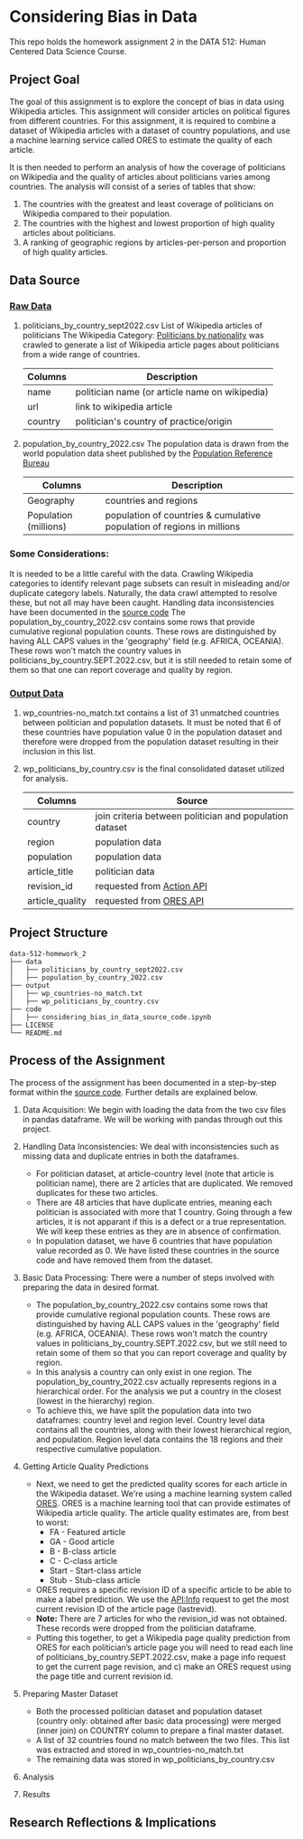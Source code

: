 # Considering Bias in Data
This repo holds the homework assignment 2 in the DATA 512: Human Centered Data Science Course.

## Project Goal
The goal of this assignment is to explore the concept of bias in data using Wikipedia articles. This assignment will consider articles on political figures from different countries. For this assignment, it is required to combine a dataset of Wikipedia articles with a dataset of country populations, and use a machine learning service called ORES to estimate the quality of each article.

It is then needed to perform an analysis of how the coverage of politicians on Wikipedia and the quality of articles about politicians varies among countries. The analysis will consist of a series of tables that show:
1.	The countries with the greatest and least coverage of politicians on Wikipedia compared to their population.
2.	The countries with the highest and lowest proportion of high quality articles about politicians.
3.	A ranking of geographic regions by articles-per-person and proportion of high quality articles.

## Data Source

### [Raw Data](https://github.com/jchoubey/data-512-homework_2/tree/main/data)

1. politicians_by_country_sept2022.csv
    List of Wikipedia articles of politicians
    The Wikipedia Category: [Politicians by nationality](https://en.wikipedia.org/wiki/Category:Politicians_by_nationality) was crawled to generate a list of Wikipedia article pages about politicians from a wide range of countries.
    
    | Columns | Description                                     |
    | ------- | ----------------------------------------------- |
    | name    | politician name (or article name on wikipedia)  |
    | url     | link to wikipedia article                       |
    | country | politician's country of practice/origin         |


2. population_by_country_2022.csv
    The population data is drawn from the world population data sheet published by the [Population Reference Bureau](https://www.prb.org/international/indicator/population/table)
    
    | Columns               | Description                                                            |
    | --------------------- | ---------------------------------------------------------------------- |
    | Geography             | countries and regions                                                  |
    | Population (millions) | population of countries & cumulative population of regions in millions |


### Some Considerations:

It is needed to be a little careful with the data. Crawling Wikipedia categories to identify relevant page subsets can result in misleading and/or duplicate category labels. Naturally, the data crawl attempted to resolve these, but not all may have been caught. Handling data inconsistencies have been documented in the [source code](https://github.com/jchoubey/data-512-homework_2/tree/main/code)
The population_by_country_2022.csv contains some rows that provide cumulative regional population counts. These rows are distinguished by having ALL CAPS values in the 'geography' field (e.g. AFRICA, OCEANIA). These rows won't match the country values in politicians_by_country.SEPT.2022.csv, but it is still needed to retain some of them so that one can report coverage and quality by region.


### [Output Data](https://github.com/jchoubey/data-512-homework_2/tree/main/output)

1. wp_countries-no_match.txt contains a list of 31 unmatched countries between politician and population datasets. It must be noted that 6 of these countries have population value 0 in the population dataset and therefore were dropped from the population dataset resulting in their inclusion in this list.

2. wp_politicians_by_country.csv is the final consolidated dataset utilized for analysis. 

    | Columns         | Source                                                            |
    | --------------- | ----------------------------------------------------------------- |
    | country         | join criteria between politician and population dataset           |
    | region          | population data                                                   |
    | population      | population data                                                   |
    | article_title   | politician data                                                   |
    | revision_id     | requested from [Action API](https://www.mediawiki.org/wiki/API:Info) |
    | article_quality | requested from [ORES API](https://www.mediawiki.org/wiki/ORES)       |


## Project Structure

``` 
data-512-homework_2
├── data
│   ├── politicians_by_country_sept2022.csv
│   ├── population_by_country_2022.csv
├── output
│   ├── wp_countries-no_match.txt
│   ├── wp_politicians_by_country.csv
├── code
│   ├── considering_bias_in_data_source_code.ipynb
├── LICENSE
└── README.md
```

## Process of the Assignment

The process of the assignment has been documented in a step-by-step format within the [source code](https://github.com/jchoubey/data-512-homework_2/tree/main/code). Further details are explained below.

1. Data Acquisition: We begin with loading the data from the two csv files in pandas dataframe. We will be working with pandas through out this project.

2. Handling Data Inconsistencies: We deal with inconsistencies such as missing data and duplicate entries in both the dataframes.
    - For politician dataset, at article-country level (note that article is politician name), there are 2 articles that are duplicated. We removed duplicates for these two articles.
    - There are 48 articles that have duplicate entries, meaning each politician is associated with more that 1 country. Going through a few articles, it is not apparant if this is a defect or a true representation. We will keep these entries as they are in absence of confirmation.
    - In population dataset, we have 6 countries that have population value recorded as 0. We have listed these countries in the source code and have removed them from the dataset.

3. Basic Data Processing: There were a number of steps involved with preparing the data in desired format.
    - The population_by_country_2022.csv contains some rows that provide cumulative regional population counts. These rows are distinguished by having ALL CAPS values in the 'geography' field (e.g. AFRICA, OCEANIA). These rows won't match the country values in politicians_by_country.SEPT.2022.csv, but we still need to retain some of them so that you can report coverage and quality by region.
    - In this analysis a country can only exist in one region. The population_by_country_2022.csv actually represents regions in a hierarchical order. For the analysis we put a country in the closest (lowest in the hierarchy) region.
    - To achieve this, we have split the population data into two dataframes: country level and region level. Country level data contains all the countries, along with their lowest hierarchical region, and population. Region level data contains the 18 regions and their respective cumulative population.

4. Getting Article Quality Predictions
    - Next, we need to get the predicted quality scores for each article in the Wikipedia dataset. We're using a machine learning system called [ORES](https://www.mediawiki.org/wiki/ORES). ORES is a machine learning tool that can provide estimates of Wikipedia article quality. The article quality estimates are, from best to worst:
        - FA - Featured article
        - GA - Good article
        - B - B-class article
        - C - C-class article
        - Start - Start-class article
        - Stub - Stub-class article
    - ORES requires a specific revision ID of a specific article to be able to make a label prediction. We use the [API:Info](https://www.mediawiki.org/wiki/API:Info) request to get the most current revision ID of the article page (lastrevid).
    - **Note:** There are 7 articles for who the revision_id was not obtained. These records were dropped from the politician dataframe.
    - Putting this together, to get a Wikipedia page quality prediction from ORES for each politician’s article page you will need to read each line of politicians_by_country.SEPT.2022.csv, make a page info request to get the current page revision, and c) make an ORES request using the page title and current revision id.

5. Preparing Master Dataset
    - Both the processed politician dataset and population dataset (country only: obtained after basic data processing) were merged (inner join) on COUNTRY column to prepare a final master dataset.
    - A list of 32 countries found no match between the two files. This list was extracted and stored in wp_countries-no_match.txt
    - The remaining data was stored in wp_politicians_by_country.csv 

6. Analysis


7. Results



## Research Reflections & Implications
